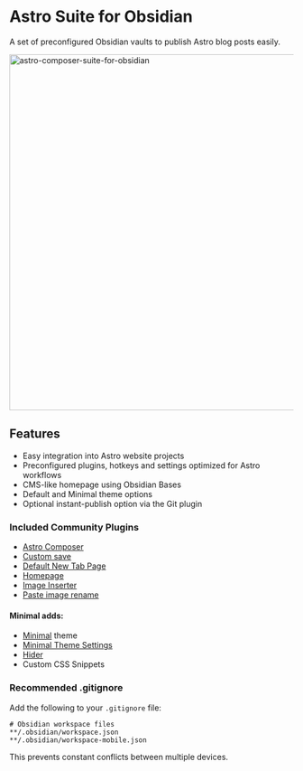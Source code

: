 # Astro Suite for Obsidian
A set of preconfigured Obsidian vaults to publish Astro blog posts easily.

<img width="1200" height="630" alt="astro-composer-suite-for-obsidian" src="https://github.com/user-attachments/assets/c006e78e-01c7-401d-a2cf-f6f4a653723c" />

## Features 

- Easy integration into Astro website projects
- Preconfigured plugins, hotkeys and settings optimized for Astro workflows
- CMS-like homepage using Obsidian Bases
- Default and Minimal theme options
- Optional instant-publish option via the Git plugin

### Included Community Plugins
- [Astro Composer](https://github.com/davidvkimball/obsidian-astro-composer)
- [Custom save](https://obsidian.md/plugins?id=custom-save)
- [Default New Tab Page](https://obsidian.md/plugins?id=new-tab-default-page)
- [Homepage](https://obsidian.md/plugins?id=homepage)
- [Image Inserter](https://obsidian.md/plugins?id=insert-unsplash-image)
- [Paste image rename](https://obsidian.md/plugins?id=obsidian-paste-image-rename)

#### Minimal adds: 

- [Minimal](https://github.com/kepano/obsidian-minimal) theme
- [Minimal Theme Settings](https://obsidian.md/plugins?id=obsidian-minimal-settings)
- [Hider](https://obsidian.md/plugins?id=obsidian-hider)
- Custom CSS Snippets

### Recommended .gitignore

Add the following to your `.gitignore` file:
```
# Obsidian workspace files
**/.obsidian/workspace.json
**/.obsidian/workspace-mobile.json
```
This prevents constant conflicts between multiple devices.
